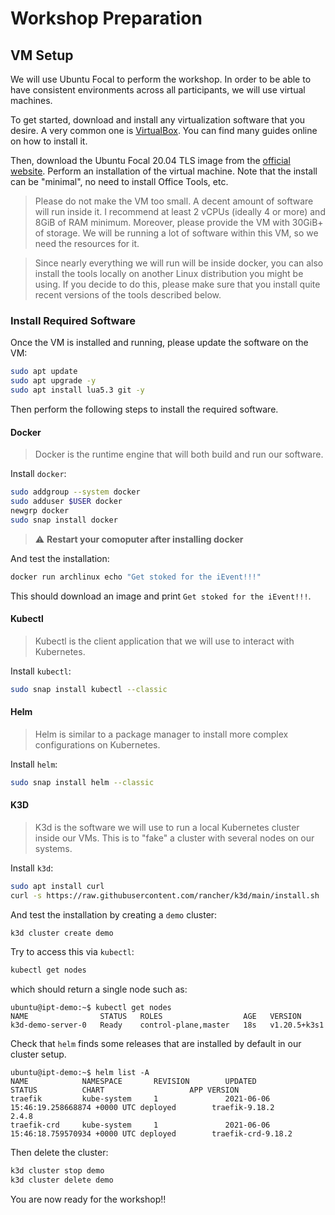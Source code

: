 # Workshop Preparation

## VM Setup

We will use Ubuntu Focal to perform the workshop. In order to be able to have consistent
environments across all participants, we will use virtual machines.

To get started, download and install any virtualization software that you desire. A very common one
is [VirtualBox][0]. You can find many guides online on how to install it.

Then, download the Ubuntu Focal 20.04 TLS image from the [official website][1]. Perform an
installation of the virtual machine. Note that the install can be "minimal", no need to install
Office Tools, etc.

> Please do not make the VM too small. A decent amount of software will run inside it. I recommend
> at least 2 vCPUs (ideally 4 or more) and 8GiB of RAM minimum. Moreover, please provide the VM with
> 30GiB+ of storage. We will be running a lot of software within this VM, so we need the resources
> for it.

[0]: https://www.virtualbox.org/
[1]: https://ubuntu.com/download/desktop

> Since nearly everything we will run will be inside docker, you can also install the tools locally
> on another Linux distribution you might be using. If you decide to do this, please make sure that
> you install quite recent versions of the tools described below.

### Install Required Software

Once the VM is installed and running, please update the software on the VM:

```bash
sudo apt update
sudo apt upgrade -y
sudo apt install lua5.3 git -y
```

Then perform the following steps to install the required software.

#### Docker

> Docker is the runtime engine that will both build and run our software.

Install `docker`:

```bash
sudo addgroup --system docker
sudo adduser $USER docker
newgrp docker
sudo snap install docker
```

> :warning: **Restart your comoputer after installing docker**

And test the installation:

```bash
docker run archlinux echo "Get stoked for the iEvent!!!"
```

This should download an image and print `Get stoked for the iEvent!!!`.

#### Kubectl

> Kubectl is the client application that we will use to interact with Kubernetes.

Install `kubectl`:

```bash
sudo snap install kubectl --classic
```

#### Helm

> Helm is similar to a package manager to install more complex configurations on Kubernetes.

Install `helm`:

```bash
sudo snap install helm --classic
```

#### K3D

> K3d is the software we will use to run a local Kubernetes cluster inside our VMs. This is to
> "fake" a cluster with several nodes on our systems.

Install `k3d`:

```bash
sudo apt install curl
curl -s https://raw.githubusercontent.com/rancher/k3d/main/install.sh | bash
```

And test the installation by creating a `demo` cluster:

```bash
k3d cluster create demo
```

Try to access this via `kubectl`:

```bash
kubectl get nodes
```

which should return a single node such as:

```
ubuntu@ipt-demo:~$ kubectl get nodes
NAME                STATUS   ROLES                  AGE   VERSION
k3d-demo-server-0   Ready    control-plane,master   18s   v1.20.5+k3s1
```

Check that `helm` finds some releases that are installed by default in our cluster setup.

```
ubuntu@ipt-demo:~$ helm list -A
NAME            NAMESPACE       REVISION        UPDATED                                 STATUS          CHART                   APP VERSION
traefik         kube-system     1               2021-06-06 15:46:19.258668874 +0000 UTC deployed        traefik-9.18.2          2.4.8
traefik-crd     kube-system     1               2021-06-06 15:46:18.759570934 +0000 UTC deployed        traefik-crd-9.18.2
```

Then delete the cluster:

```bash
k3d cluster stop demo
k3d cluster delete demo
```

You are now ready for the workshop!!

